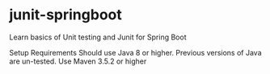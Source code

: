 # junit-springboot
Learn basics of Unit testing and Junit for Spring Boot

Setup
Requirements
Should use Java 8 or higher. Previous versions of Java are un-tested.
Use Maven 3.5.2 or higher
